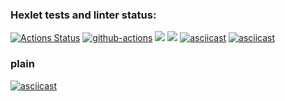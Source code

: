 ### Hexlet tests and linter status:
[![Actions Status](https://github.com/flickystyle/frontend-project-lvl2/workflows/hexlet-check/badge.svg)](https://github.com/flickystyle/frontend-project-lvl2/actions)
[![github-actions](https://github.com/flickystyle/frontend-project-lvl2/actions/workflows/nodejs.yml/badge.svg)](https://github.com/flickystyle/frontend-project-lvl2/actions)
<a href="https://codeclimate.com/github/flickystyle/frontend-project-lvl2/maintainability"><img src="https://api.codeclimate.com/v1/badges/71aa804270a1649a7ca5/maintainability" /></a>
<a href="https://codeclimate.com/github/flickystyle/frontend-project-lvl2/test_coverage"><img src="https://api.codeclimate.com/v1/badges/71aa804270a1649a7ca5/test_coverage" /></a>
[![asciicast](https://asciinema.org/a/459013.svg)](https://asciinema.org/a/459013)
[![asciicast](https://asciinema.org/a/467560.svg)](https://asciinema.org/a/467560)
### plain
[![asciicast](https://asciinema.org/a/484114.svg)](https://asciinema.org/a/484114)